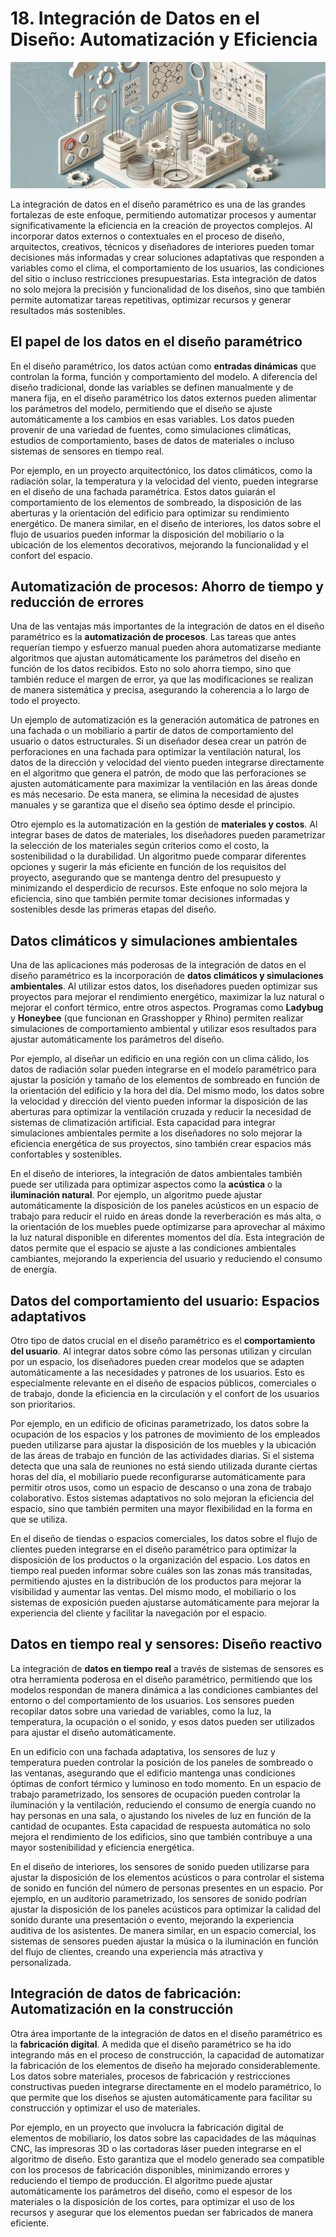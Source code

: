 # 18. Integración de Datos en el Diseño: Automatización y Eficiencia

![imagen10-clase18](seccion4-imagenes/2024-09-28_10-48-16-76448d614034d2ab9ade1e754af1401a.jpg)

La integración de datos en el diseño paramétrico es una de las grandes fortalezas de este enfoque, permitiendo automatizar procesos y aumentar
significativamente la eficiencia en la creación de proyectos complejos. Al incorporar datos externos o contextuales en el proceso de diseño,
arquitectos, creativos, técnicos y diseñadores de interiores pueden tomar decisiones más informadas y crear soluciones adaptativas que
responden a variables como el clima, el comportamiento de los usuarios, las condiciones del sitio o incluso restricciones presupuestarias. Esta
integración de datos no solo mejora la precisión y funcionalidad de los diseños, sino que también permite automatizar tareas repetitivas,
optimizar recursos y generar resultados más sostenibles.

## El papel de los datos en el diseño paramétrico

En el diseño paramétrico, los datos actúan como **entradas dinámicas** que controlan la forma, función y comportamiento del modelo. A diferencia
del diseño tradicional, donde las variables se definen manualmente y de manera fija, en el diseño paramétrico los datos externos pueden alimentar
los parámetros del modelo, permitiendo que el diseño se ajuste automáticamente a los cambios en esas variables. Los datos pueden
provenir de una variedad de fuentes, como simulaciones climáticas, estudios de comportamiento, bases de datos de materiales o incluso
sistemas de sensores en tiempo real.

Por ejemplo, en un proyecto arquitectónico, los datos climáticos, como la radiación solar, la temperatura y la velocidad del viento, pueden
integrarse en el diseño de una fachada paramétrica. Estos datos guiarán el comportamiento de los elementos de sombreado, la disposición de las
aberturas y la orientación del edificio para optimizar su rendimiento energético. De manera similar, en el diseño de interiores, los datos
sobre el flujo de usuarios pueden informar la disposición del mobiliario o la ubicación de los elementos decorativos, mejorando la funcionalidad y
el confort del espacio.

## Automatización de procesos: Ahorro de tiempo y reducción de errores

Una de las ventajas más importantes de la integración de datos en el diseño paramétrico es la **automatización de procesos**. Las tareas que
antes requerían tiempo y esfuerzo manual pueden ahora automatizarse mediante algoritmos que ajustan automáticamente los parámetros del diseño
en función de los datos recibidos. Esto no solo ahorra tiempo, sino que también reduce el margen de error, ya que las modificaciones se realizan
de manera sistemática y precisa, asegurando la coherencia a lo largo de todo el proyecto.

Un ejemplo de automatización es la generación automática de patrones en una fachada o un mobiliario a partir de datos de comportamiento del
usuario o datos estructurales. Si un diseñador desea crear un patrón de perforaciones en una fachada para optimizar la ventilación natural, los
datos de la dirección y velocidad del viento pueden integrarse directamente en el algoritmo que genera el patrón, de modo que las
perforaciones se ajusten automáticamente para maximizar la ventilación en las áreas donde es más necesario. De esta manera, se elimina la
necesidad de ajustes manuales y se garantiza que el diseño sea óptimo desde el principio.

Otro ejemplo es la automatización en la gestión de **materiales y costos**. Al integrar bases de datos de materiales, los diseñadores
pueden parametrizar la selección de los materiales según criterios como el costo, la sostenibilidad o la durabilidad. Un algoritmo puede comparar
diferentes opciones y sugerir la más eficiente en función de los requisitos del proyecto, asegurando que se mantenga dentro del
presupuesto y minimizando el desperdicio de recursos. Este enfoque no solo mejora la eficiencia, sino que también permite tomar decisiones
informadas y sostenibles desde las primeras etapas del diseño.

## Datos climáticos y simulaciones ambientales

Una de las aplicaciones más poderosas de la integración de datos en el diseño paramétrico es la incorporación de
**datos climáticos y simulaciones ambientales**. Al utilizar estos datos, los diseñadores pueden optimizar sus proyectos para mejorar el
rendimiento energético, maximizar la luz natural o mejorar el confort térmico, entre otros aspectos. Programas como **Ladybug** y **Honeybee**
(que funcionan en Grasshopper y Rhino) permiten realizar simulaciones de comportamiento ambiental y utilizar esos resultados para ajustar
automáticamente los parámetros del diseño.

Por ejemplo, al diseñar un edificio en una región con un clima cálido, los datos de radiación solar pueden integrarse en el modelo paramétrico
para ajustar la posición y tamaño de los elementos de sombreado en función de la orientación del edificio y la hora del día. Del mismo modo,
los datos sobre la velocidad y dirección del viento pueden informar la disposición de las aberturas para optimizar la ventilación cruzada y
reducir la necesidad de sistemas de climatización artificial. Esta capacidad para integrar simulaciones ambientales permite a los
diseñadores no solo mejorar la eficiencia energética de sus proyectos, sino también crear espacios más confortables y sostenibles.

En el diseño de interiores, la integración de datos ambientales también puede ser utilizada para optimizar aspectos como la **acústica** o la
**iluminación natural**. Por ejemplo, un algoritmo puede ajustar automáticamente la disposición de los paneles acústicos en un espacio de
trabajo para reducir el ruido en áreas donde la reverberación es más alta, o la orientación de los muebles puede optimizarse para aprovechar
al máximo la luz natural disponible en diferentes momentos del día. Esta integración de datos permite que el espacio se ajuste a las condiciones
ambientales cambiantes, mejorando la experiencia del usuario y reduciendo el consumo de energía.

## Datos del comportamiento del usuario: Espacios adaptativos

Otro tipo de datos crucial en el diseño paramétrico es el **comportamiento del usuario**. Al integrar datos sobre cómo las personas
utilizan y circulan por un espacio, los diseñadores pueden crear modelos que se adapten automáticamente a las necesidades y patrones de los
usuarios. Esto es especialmente relevante en el diseño de espacios públicos, comerciales o de trabajo, donde la eficiencia en la circulación
y el confort de los usuarios son prioritarios.

Por ejemplo, en un edificio de oficinas parametrizado, los datos sobre la ocupación de los espacios y los patrones de movimiento de los
empleados pueden utilizarse para ajustar la disposición de los muebles y la ubicación de las áreas de trabajo en función de las actividades
diarias. Si el sistema detecta que una sala de reuniones no está siendo utilizada durante ciertas horas del día, el mobiliario puede
reconfigurarse automáticamente para permitir otros usos, como un espacio de descanso o una zona de trabajo colaborativo. Estos sistemas
adaptativos no solo mejoran la eficiencia del espacio, sino que también permiten una mayor flexibilidad en la forma en que se utiliza.

En el diseño de tiendas o espacios comerciales, los datos sobre el flujo de clientes pueden integrarse en el diseño paramétrico para optimizar la
disposición de los productos o la organización del espacio. Los datos en tiempo real pueden informar sobre cuáles son las zonas más transitadas,
permitiendo ajustes en la distribución de los productos para mejorar la visibilidad y aumentar las ventas. Del mismo modo, el mobiliario o los
sistemas de exposición pueden ajustarse automáticamente para mejorar la experiencia del cliente y facilitar la navegación por el espacio.

## Datos en tiempo real y sensores: Diseño reactivo

La integración de **datos en tiempo real** a través de sistemas de sensores es otra herramienta poderosa en el diseño paramétrico,
permitiendo que los modelos respondan de manera dinámica a las condiciones cambiantes del entorno o del comportamiento de los usuarios.
Los sensores pueden recopilar datos sobre una variedad de variables, como la luz, la temperatura, la ocupación o el sonido, y esos datos
pueden ser utilizados para ajustar el diseño automáticamente.

En un edificio con una fachada adaptativa, los sensores de luz y temperatura pueden controlar la posición de los paneles de sombreado o
las ventanas, asegurando que el edificio mantenga unas condiciones óptimas de confort térmico y luminoso en todo momento. En un espacio de
trabajo parametrizado, los sensores de ocupación pueden controlar la iluminación y la ventilación, reduciendo el consumo de energía cuando no
hay personas en una sala, o ajustando los niveles de luz en función de la cantidad de ocupantes. Esta capacidad de respuesta automática no solo
mejora el rendimiento de los edificios, sino que también contribuye a una mayor sostenibilidad y eficiencia energética.

En el diseño de interiores, los sensores de sonido pueden utilizarse para ajustar la disposición de los elementos acústicos o para controlar
el sistema de sonido en función del número de personas presentes en un espacio. Por ejemplo, en un auditorio parametrizado, los sensores de
sonido podrían ajustar la disposición de los paneles acústicos para optimizar la calidad del sonido durante una presentación o evento,
mejorando la experiencia auditiva de los asistentes. De manera similar, en un espacio comercial, los sistemas de sensores pueden ajustar la
música o la iluminación en función del flujo de clientes, creando una experiencia más atractiva y personalizada.

## Integración de datos de fabricación: Automatización en la construcción

Otra área importante de la integración de datos en el diseño paramétrico es la **fabricación digital**. A medida que el diseño paramétrico se ha
ido integrando más en el proceso de construcción, la capacidad de automatizar la fabricación de los elementos de diseño ha mejorado
considerablemente. Los datos sobre materiales, procesos de fabricación y restricciones constructivas pueden integrarse directamente en el modelo
paramétrico, lo que permite que los diseños se ajusten automáticamente para facilitar su construcción y optimizar el uso de materiales.

Por ejemplo, en un proyecto que involucra la fabricación digital de elementos de mobiliario, los datos sobre las capacidades de las máquinas
CNC, las impresoras 3D o las cortadoras láser pueden integrarse en el algoritmo de diseño. Esto garantiza que el modelo generado sea compatible
con los procesos de fabricación disponibles, minimizando errores y reduciendo el tiempo de producción. El algoritmo puede ajustar
automáticamente los parámetros del diseño, como el espesor de los materiales o la disposición de los cortes, para optimizar el uso de los
recursos y asegurar que los elementos puedan ser fabricados de manera eficiente.